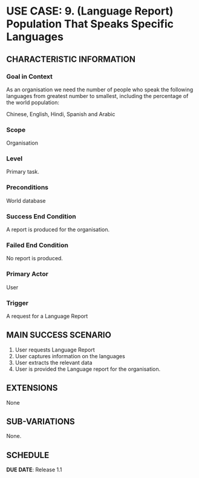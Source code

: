 # USE CASE: 9. (Language Report) Population That Speaks Specific Languages

## CHARACTERISTIC INFORMATION

### Goal in Context

As an organisation we need the number of people who speak the following languages from greatest number to smallest, including the percentage of the world population:

Chinese,
English,
Hindi,
Spanish and
Arabic

### Scope

Organisation

### Level

Primary task.

### Preconditions

World database 

### Success End Condition

A report is produced for the organisation.

### Failed End Condition

No report is produced.

### Primary Actor

User

### Trigger

A request for a Language Report

## MAIN SUCCESS SCENARIO

1. User requests Language Report
2. User captures information on the languages
3. User extracts the relevant data 
4. User is provided the Language report for the organisation.

## EXTENSIONS

None

## SUB-VARIATIONS

None.

## SCHEDULE

**DUE DATE**: Release 1.1